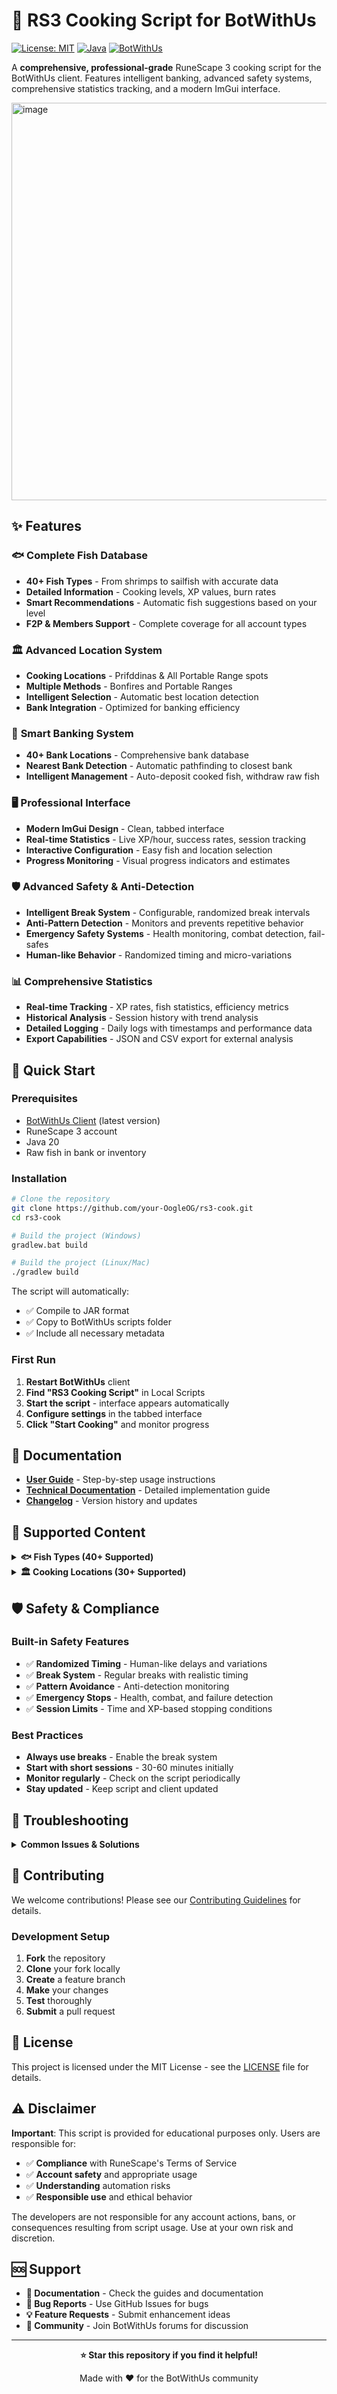 # 🍳 RS3 Cooking Script for BotWithUs

[![License: MIT](https://img.shields.io/badge/License-MIT-yellow.svg)](https://opensource.org/licenses/MIT)
[![Java](https://img.shields.io/badge/Java-17+-orange.svg)](https://www.oracle.com/java/)
[![BotWithUs](https://img.shields.io/badge/BotWithUs-Compatible-blue.svg)](https://botwithus.net/)

A **comprehensive, professional-grade** RuneScape 3 cooking script for the BotWithUs client. Features intelligent banking, advanced safety systems, comprehensive statistics tracking, and a modern ImGui interface.

<img width="1148" height="636" alt="image" src="https://github.com/user-attachments/assets/9e2eb5d7-b5c7-4bb7-802b-297b2c581636" />


## ✨ Features

### 🐟 **Complete Fish Database**
- **40+ Fish Types** - From shrimps to sailfish with accurate data
- **Detailed Information** - Cooking levels, XP values, burn rates
- **Smart Recommendations** - Automatic fish suggestions based on your level
- **F2P & Members Support** - Complete coverage for all account types

### 🏛️ **Advanced Location System**
- **Cooking Locations** - Prifddinas & All Portable Range spots
- **Multiple Methods** - Bonfires and Portable Ranges
- **Intelligent Selection** - Automatic best location detection
- **Bank Integration** - Optimized for banking efficiency

### 🏦 **Smart Banking System**
- **40+ Bank Locations** - Comprehensive bank database
- **Nearest Bank Detection** - Automatic pathfinding to closest bank
- **Intelligent Management** - Auto-deposit cooked fish, withdraw raw fish

### 🖥️ **Professional Interface**
- **Modern ImGui Design** - Clean, tabbed interface
- **Real-time Statistics** - Live XP/hour, success rates, session tracking
- **Interactive Configuration** - Easy fish and location selection
- **Progress Monitoring** - Visual progress indicators and estimates

### 🛡️ **Advanced Safety & Anti-Detection**
- **Intelligent Break System** - Configurable, randomized break intervals
- **Anti-Pattern Detection** - Monitors and prevents repetitive behavior
- **Emergency Safety Systems** - Health monitoring, combat detection, fail-safes
- **Human-like Behavior** - Randomized timing and micro-variations

### 📊 **Comprehensive Statistics**
- **Real-time Tracking** - XP rates, fish statistics, efficiency metrics
- **Historical Analysis** - Session history with trend analysis
- **Detailed Logging** - Daily logs with timestamps and performance data
- **Export Capabilities** - JSON and CSV export for external analysis

## 🚀 Quick Start

### Prerequisites
- [BotWithUs Client](https://botwithus.net/) (latest version)
- RuneScape 3 account
- Java 20
- Raw fish in bank or inventory

### Installation
```bash
# Clone the repository
git clone https://github.com/your-OogleOG/rs3-cook.git
cd rs3-cook

# Build the project (Windows)
gradlew.bat build

# Build the project (Linux/Mac)
./gradlew build
```

The script will automatically:
- ✅ Compile to JAR format
- ✅ Copy to BotWithUs scripts folder
- ✅ Include all necessary metadata

### First Run
1. **Restart BotWithUs** client
2. **Find "RS3 Cooking Script"** in Local Scripts
3. **Start the script** - interface appears automatically
4. **Configure settings** in the tabbed interface
5. **Click "Start Cooking"** and monitor progress

## 📖 Documentation

- **[User Guide](USER_GUIDE.md)** - Step-by-step usage instructions
- **[Technical Documentation](DOCUMENTATION.md)** - Detailed implementation guide
- **[Changelog](CHANGELOG.md)** - Version history and updates

## 🎯 Supported Content

<details>
<summary><strong>🐟 Fish Types (40+ Supported)</strong></summary>

### Free-to-Play Fish
| Fish | Level | XP | Burn Level | Notes |
|------|-------|----|-----------|----|
| Shrimps | 1 | 30 | Never | Perfect starter |
| Sardine | 1 | 40 | Never | Good early option |
| Herring | 5 | 50 | Never | Low level training |
| Trout | 15 | 70 | 20 | Popular F2P choice |
| Pike | 20 | 80 | 25 | Decent experience |
| Salmon | 25 | 90 | 30 | Good mid-level |
| Tuna | 30 | 100 | 35 | Solid choice |
| Lobster | 40 | 120 | 45 | Popular training |
| Swordfish | 45 | 140 | 50 | High level F2P |

### Members Fish (Selection)
| Fish | Level | XP | Burn Level | Notes |
|------|-------|----|-----------|----|
| Karambwan | 30 | 190 | 35 | Excellent XP |
| Monkfish | 62 | 150 | 67 | Popular choice |
| Shark | 80 | 210 | 85 | High level |
| Rocktail | 93 | 225 | 98 | Elite training |
| Sailfish | 99 | 270 | Never | Best XP rates |

</details>

<details>
<summary><strong>🏛️ Cooking Locations (30+ Supported)</strong></summary>

### Free-to-Play Locations
- **Lumbridge Range** - Best F2P location, close bank upstairs
- **Varrock East Bank** - Popular, near Grand Exchange  
- **Al Kharid Range** - Good alternative with nearby bank
- **Edgeville Range** - Convenient location near bank
- **Grand Exchange Bonfire** - Increased XP rates

### Members Locations
- **Rogues' Den** - Excellent bank proximity (5 tiles)
- **Cooking Guild** - Best range location, requires chef's hat
- **Catherby** - Popular for fishing/cooking combination
- **Prifddinas** - High-level location with crystal range
- **Max Guild** - Premium location for maxed players

</details>

## 🛡️ Safety & Compliance

### Built-in Safety Features
- ✅ **Randomized Timing** - Human-like delays and variations
- ✅ **Break System** - Regular breaks with realistic timing
- ✅ **Pattern Avoidance** - Anti-detection monitoring
- ✅ **Emergency Stops** - Health, combat, and failure detection
- ✅ **Session Limits** - Time and XP-based stopping conditions

### Best Practices
- **Always use breaks** - Enable the break system
- **Start with short sessions** - 30-60 minutes initially
- **Monitor regularly** - Check on the script periodically
- **Stay updated** - Keep script and client updated

## 🔧 Troubleshooting

<details>
<summary><strong>Common Issues & Solutions</strong></summary>

### Script Not Appearing
- ✅ Check JAR file is in `%USERPROFILE%\BotWithUs\scripts\local\`
- ✅ Verify `script.ini` is included in JAR
- ✅ Restart BotWithUs client completely
- ✅ Check console for error messages

### Compilation Issues
- ✅ Ensure Java 17+ is installed
- ✅ Use IntelliJ IDEA for building
- ✅ Run `gradlew clean build` for fresh compilation

### Banking Problems
- ✅ Ensure raw fish are in bank
- ✅ Check bank preset configuration
- ✅ Verify bank location accessibility

</details>

## 🤝 Contributing

We welcome contributions! Please see our [Contributing Guidelines](CONTRIBUTING.md) for details.

### Development Setup
1. **Fork** the repository
2. **Clone** your fork locally
3. **Create** a feature branch
4. **Make** your changes
5. **Test** thoroughly
6. **Submit** a pull request

## 📄 License

This project is licensed under the MIT License - see the [LICENSE](LICENSE) file for details.

## ⚠️ Disclaimer

**Important**: This script is provided for educational purposes only. Users are responsible for:

- ✅ **Compliance** with RuneScape's Terms of Service
- ✅ **Account safety** and appropriate usage
- ✅ **Understanding** automation risks
- ✅ **Responsible use** and ethical behavior

The developers are not responsible for any account actions, bans, or consequences resulting from script usage. Use at your own risk and discretion.

## 🆘 Support

- **📖 Documentation** - Check the guides and documentation
- **🐛 Bug Reports** - Use GitHub Issues for bugs
- **💡 Feature Requests** - Submit enhancement ideas
- **💬 Community** - Join BotWithUs forums for discussion

---

<div align="center">

**⭐ Star this repository if you find it helpful!**

Made with ❤️ for the BotWithUs community

</div>
